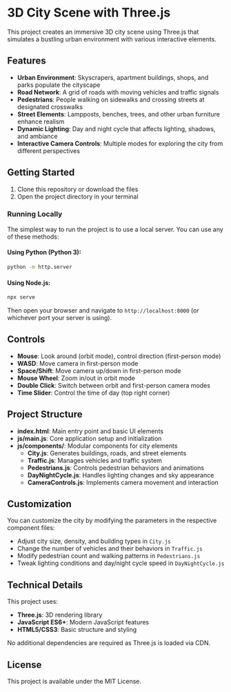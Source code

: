 # 3D City Scene with Three.js

This project creates an immersive 3D city scene using Three.js that simulates a bustling urban environment with various interactive elements.

## Features

- **Urban Environment**: Skyscrapers, apartment buildings, shops, and parks populate the cityscape
- **Road Network**: A grid of roads with moving vehicles and traffic signals
- **Pedestrians**: People walking on sidewalks and crossing streets at designated crosswalks
- **Street Elements**: Lampposts, benches, trees, and other urban furniture enhance realism
- **Dynamic Lighting**: Day and night cycle that affects lighting, shadows, and ambiance
- **Interactive Camera Controls**: Multiple modes for exploring the city from different perspectives

## Getting Started

1. Clone this repository or download the files
2. Open the project directory in your terminal

### Running Locally

The simplest way to run the project is to use a local server. You can use any of these methods:

#### Using Python (Python 3):
```bash
python -m http.server
```

#### Using Node.js:
```bash
npx serve
```

Then open your browser and navigate to `http://localhost:8000` (or whichever port your server is using).

## Controls

- **Mouse**: Look around (orbit mode), control direction (first-person mode)
- **WASD**: Move camera in first-person mode
- **Space/Shift**: Move camera up/down in first-person mode
- **Mouse Wheel**: Zoom in/out in orbit mode
- **Double Click**: Switch between orbit and first-person camera modes
- **Time Slider**: Control the time of day (top right corner)

## Project Structure

- **index.html**: Main entry point and basic UI elements
- **js/main.js**: Core application setup and initialization
- **js/components/**: Modular components for city elements
  - **City.js**: Generates buildings, roads, and street elements
  - **Traffic.js**: Manages vehicles and traffic system
  - **Pedestrians.js**: Controls pedestrian behaviors and animations
  - **DayNightCycle.js**: Handles lighting changes and sky appearance
  - **CameraControls.js**: Implements camera movement and interaction

## Customization

You can customize the city by modifying the parameters in the respective component files:

- Adjust city size, density, and building types in `City.js`
- Change the number of vehicles and their behaviors in `Traffic.js`
- Modify pedestrian count and walking patterns in `Pedestrians.js`
- Tweak lighting conditions and day/night cycle speed in `DayNightCycle.js`

## Technical Details

This project uses:
- **Three.js**: 3D rendering library
- **JavaScript ES6+**: Modern JavaScript features
- **HTML5/CSS3**: Basic structure and styling

No additional dependencies are required as Three.js is loaded via CDN.

## License

This project is available under the MIT License. 